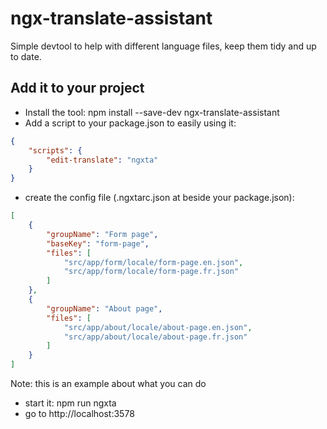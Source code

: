 # ngx-translate-assistant

Simple devtool to help with different language files, keep them tidy and up to date.

## Add it to your project

- Install the tool: npm install --save-dev ngx-translate-assistant
- Add a script to your package.json to easily using it:
```json
{
    "scripts": {
        "edit-translate": "ngxta"
    }
}
```
- create the config file (.ngxtarc.json at beside your package.json):
```json
[
    {
        "groupName": "Form page",
        "baseKey": "form-page",
        "files": [
            "src/app/form/locale/form-page.en.json",
            "src/app/form/locale/form-page.fr.json"
        ]
    },
    {
        "groupName": "About page",
        "files": [
            "src/app/about/locale/about-page.en.json",
            "src/app/about/locale/about-page.fr.json"
        ]
    }
]
```
Note: this is an example about what you can do
- start it: npm run ngxta
- go to http://localhost:3578